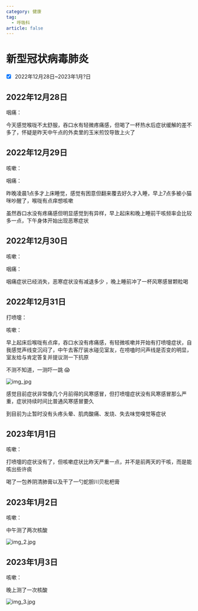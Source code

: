 ```yaml
---
category: 健康
tag:
  - 呼吸科
article: false
---
```


# 新型冠状病毒肺炎

- [x] 2022年12月28日~2023年1月?日

## 2022年12月28日

<div><p>咽痛：<el-rate model-value="2" disabled /></p></div>

今天感觉喉咙不太舒服，吞口水有轻微疼痛感，但喝了一杯热水后症状缓解的差不多了，怀疑是昨天中午点的外卖里的玉米煎饺导致上火了

## 2022年12月29日

<div><p>咳嗽：<el-rate model-value="2.5" disabled /></p></div>

<div><p>咽痛：<el-rate model-value="2" disabled /></p></div>

昨晚凌晨1点多才上床睡觉，感觉有困意但翻来覆去好久才入睡，早上7点多被小猫咪吵醒了，喉咙有点痒想咳嗽

虽然吞口水没有疼痛感但明显感觉到有异样，早上起床和晚上睡前干咳频率会比较多一点，下午身体开始出现恶寒症状

## 2022年12月30日

<div><p>咳嗽：<el-rate model-value="2" disabled /></p></div>

<div><p>咽痛：<el-rate model-value="1" disabled /></p></div>

咽痛症状已经消失，恶寒症状没有减退多少 ，晚上睡前冲了一杯风寒感冒颗粒喝

## 2022年12月31日

<div><p>打喷嚏：<el-rate model-value="2" disabled /></p></div>

<div><p>咳嗽：<el-rate model-value="1" disabled /></p></div>

早上起床后喉咙有点痒，吞口水没有疼痛感，有轻微咳嗽并开始有打喷嚏症状，自我感觉声线变沉闷了，中午去客厅装水碰见室友，在唠嗑时问声线是否变的明显，室友给与肯定答复并提议测一下抗原

不测不知道，一测吓一跳 :scream:

![img_jpg](https://img.sherry4869.com/Blog/life/healthy/respiratory/img.jpg)

感觉目前症状非常像几个月前得的风寒感冒，但打喷嚏症状没有风寒感冒那么严重，症状持续时间比普通风寒感冒要久

到目前为止暂时没有头疼头晕、肌肉酸痛、发烧、失去味觉嗅觉等症状

## 2023年1月1日

<div><p>咳嗽：<el-rate model-value="3" disabled /></p></div>

打喷嚏的症状没有了，但咳嗽症状比昨天严重一点，并不是前两天的干咳，而是能咳出些许痰

喝了一包养阴清肺膏以及干了一勺蛇胆川贝枇杷膏

## 2023年1月2日

<div><p>咳嗽：<el-rate model-value="2" disabled /></p></div>

中午测了两次核酸

![img_2.jpg](https://img.sherry4869.com/Blog/life/healthy/respiratory/img_2.jpg)

## 2023年1月3日

<div><p>咳嗽：<el-rate model-value="2" disabled /></p></div>

晚上测了一次核酸

![img_3.jpg](https://img.sherry4869.com/Blog/life/healthy/respiratory/img_3.jpg)